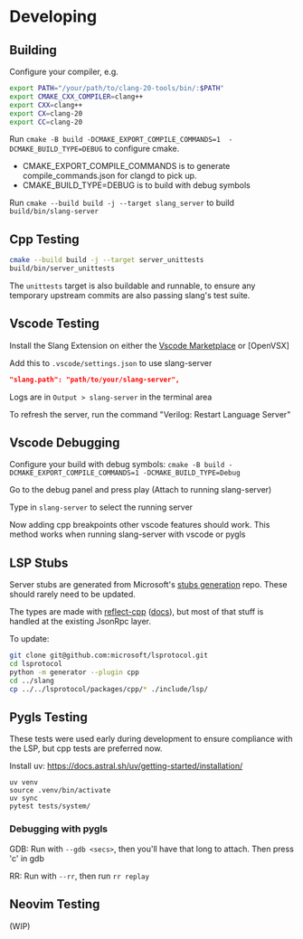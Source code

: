 
# Developing

## Building
Configure your compiler, e.g.
```bash
export PATH="/your/path/to/clang-20-tools/bin/:$PATH"
export CMAKE_CXX_COMPILER=clang++
export CXX=clang++
export CX=clang-20
export CC=clang-20
```

Run `cmake -B build -DCMAKE_EXPORT_COMPILE_COMMANDS=1  -DCMAKE_BUILD_TYPE=DEBUG` to configure cmake. 
- CMAKE_EXPORT_COMPILE_COMMANDS is to generate compile_commands.json for clangd to pick up.
- CMAKE_BUILD_TYPE=DEBUG is to build with debug symbols

Run `cmake --build build -j --target slang_server` to build `build/bin/slang-server`


## Cpp Testing
```bash
cmake --build build -j --target server_unittests
build/bin/server_unittests
```

The `unittests` target is also buildable and runnable, to ensure any temporary upstream commits are also passing slang's test suite.

## Vscode Testing

Install the Slang Extension on either the [Vscode Marketplace](TODO) or [OpenVSX]

Add this to `.vscode/settings.json` to use slang-server
```json
"slang.path": "path/to/your/slang-server",
```

Logs are in `Output > slang-server` in the terminal area

To refresh the server, run the command "Verilog: Restart Language Server"

## Vscode Debugging

Configure your build with debug symbols: `cmake -B build -DCMAKE_EXPORT_COMPILE_COMMANDS=1 -DCMAKE_BUILD_TYPE=Debug`

Go to the debug panel and press play (Attach to running slang-server)

Type in `slang-server` to select the running server

Now adding cpp breakpoints other vscode features should work.
This method works when running slang-server with vscode or pygls


## LSP Stubs

Server stubs are generated from Microsoft's [stubs generation](https://github.com/microsoft/lsprotocol) repo. These should rarely need to be updated.

The types are made with [reflect-cpp](https://github.com/getml/reflect-cpp) \([docs](https://rfl.getml.com/docs-readme/)\), but most of that stuff is handled at the existing JsonRpc layer.

To update:
```bash
git clone git@github.com:microsoft/lsprotocol.git
cd lsprotocol
python -m generator --plugin cpp
cd ../slang
cp ../../lsprotocol/packages/cpp/* ./include/lsp/
```


## Pygls Testing
These tests were used early during development to ensure compliance with the LSP, but cpp tests are preferred now.

Install uv: https://docs.astral.sh/uv/getting-started/installation/
```
uv venv
source .venv/bin/activate
uv sync
pytest tests/system/
```

### Debugging with pygls

GDB: Run with `--gdb <secs>`, then you'll have that long to attach. Then press 'c' in gdb

RR: Run with `--rr`, then run `rr replay`


## Neovim Testing

(WIP)
